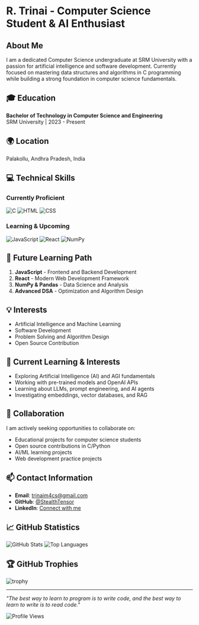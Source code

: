 # R. Trinai - Computer Science Student & AI Enthusiast

## About Me
I am a dedicated Computer Science undergraduate at SRM University with a passion for artificial intelligence and software development. Currently focused on mastering data structures and algorithms in C programming while building a strong foundation in computer science fundamentals.

## 🎓 Education
**Bachelor of Technology in Computer Science and Engineering**  
SRM University | 2023 - Present

## 🌍 Location
Palakollu, Andhra Pradesh, India

## 💻 Technical Skills
### Currently Proficient
![C](https://skillicons.dev/icons?i=c)
![HTML](https://skillicons.dev/icons?i=html)
![CSS](https://skillicons.dev/icons?i=css)

### Learning & Upcoming
![JavaScript](https://skillicons.dev/icons?i=js)
![React](https://skillicons.dev/icons?i=react)
![NumPy](https://skillicons.dev/icons?i=numpy)

## 🚀 Future Learning Path
1. **JavaScript** - Frontend and Backend Development
2. **React** - Modern Web Development Framework
3. **NumPy & Pandas** - Data Science and Analysis
4. **Advanced DSA** - Optimization and Algorithm Design

## 💡 Interests
- Artificial Intelligence and Machine Learning
- Software Development
- Problem Solving and Algorithm Design
- Open Source Contribution

## 🧠 Current Learning & Interests

- Exploring Artificial Intelligence (AI) and AGI fundamentals  
- Working with pre-trained models and OpenAI APIs  
- Learning about LLMs, prompt engineering, and AI agents  
- Investigating embeddings, vector databases, and RAG  

## 🤝 Collaboration
I am actively seeking opportunities to collaborate on:
- Educational projects for computer science students
- Open source contributions in C/Python
- AI/ML learning projects
- Web development practice projects

## 📫 Contact Information
- **Email**: [trinaim4cs@gmail.com](mailto:trinaim4cs@gmail.com)
- **GitHub**: [@StealthTensor](https://github.com/SteathTensor)
- **LinkedIn**: [Connect with me](https://www.linkedin.com/in/trinai-rayabharapu-252439336)

## 📈 GitHub Statistics
![GitHub Stats](https://github-readme-stats.vercel.app/api?username=your-github-username&show_icons=true&theme=radical&hide_border=true)
![Top Languages](https://github-readme-stats.vercel.app/api/top-langs/?username=your-github-username&layout=compact&theme=radical&hide_border=true)

## 🏆 GitHub Trophies
![trophy](https://github-profile-trophy.vercel.app/?username=your-github-username&theme=radical&no-frame=true&row=1&column=6)

---
*"The best way to learn to program is to write code, and the best way to learn to write is to read code."*

![Profile Views](https://komarev.com/ghpvc/?username=your-github-username&color=brightgreen)
